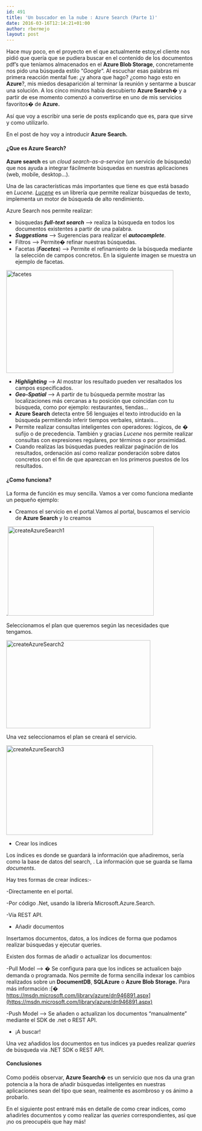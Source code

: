 ```yaml
---
id: 491
title: 'Un buscador en la nube : Azure Search (Parte 1)'
date: 2016-03-16T12:14:21+01:00
author: rbermejo
layout: post
---
```

Hace muy poco, en el proyecto en el que actualmente estoy,el cliente nos pidió que quería que se pudiera buscar en el contenido de los documentos pdf&#8217;s que teníamos almacenados en el **Azure Blob Storage**, concretamente nos pido una búsqueda estilo &#8220;_Google_&#8220;.<!--break-->
Al escuchar esas palabras mi primera reacción mental fue: ¿y ahora que hago? ¿como hago esto en **Azure**?, mis miedos desaparición al terminar la reunión y sentarme a buscar una solución. A los cinco minutos había descubierto **Azure Search�** y a partir de ese momento comenzó a convertirse en uno de mis servicios favoritos� de **Azure.**

Así que voy a escribir una serie de posts explicando que es, para que sirve y como utilizarlo.

En el post de hoy voy a introducir **Azure Search.**

#### **¿Que es Azure Search?**

**Azure search** es un _cloud search-as-a-service_ (un servicio de búsqueda) que nos ayuda a integrar fácilmente búsquedas en nuestras aplicaciones (web, mobile, desktop&#8230;).

Una de las características más importantes que tiene es que está basado en _Lucene. [Lucene](https://lucene.apache.org/core/)_ es un librería que permite realizar búsquedas de texto, implementa un motor de búsqueda de alto rendimiento.

Azure Search nos permite realizar:

  * búsquedas **_full-text search_** &#8211;> realiza la búsqueda en todos los documentos existentes a partir de una palabra.
  * **_Suggestions_** &#8211;> Sugerencias para realizar el **_autocomplete_**.
  * Filtros &#8211;> Permite� refinar nuestras búsquedas.
  * Facetas (**_Facetes_**) &#8211;> Permite el refinamiento de la búsqueda mediante la selección de campos concretos. En la siguiente imagen se muestra un ejemplo de facetas.

<img class="wp-image-601 aligncenter" src="http://www.robertbermejo.com/wp-content/uploads/2016/03/facetes-300x184.png" alt="facetes" width="443" height="272" srcset="https://www.robertbermejo.com/wp-content/uploads/2016/03/facetes-300x184.png 300w, https://www.robertbermejo.com/wp-content/uploads/2016/03/facetes-768x470.png 768w, https://www.robertbermejo.com/wp-content/uploads/2016/03/facetes-1024x627.png 1024w, https://www.robertbermejo.com/wp-content/uploads/2016/03/facetes.png 1680w" sizes="(max-width: 443px) 100vw, 443px" /> 

  * **_Highlighting_** &#8211;> Al mostrar los resultado pueden ver resaltados los campos especificados.
  * **_Geo-Spatial_** &#8211;> A partir de tu búsqueda permite mostrar las localizaciones más cercanas a tu posición que coincidan con tu búsqueda, como por ejemplo: restaurantes, tiendas&#8230;
  * **Azure Search** detecta entre 56 lenguajes el texto introducido en la búsqueda permitiendo inferir tiempos verbales, sintaxis&#8230;
  * Permite realizar consultas inteligentes con operadores: lógicos, de � sufijo o de precedencia. También y gracias _Lucene_ nos permite realizar consultas con expresiones regulares, por términos o por proximidad.
  * Cuando realizas las búsquedas puedes realizar paginación de los resultados, ordenación así como realizar ponderación sobre datos concretos con el fin de que aparezcan en los primeros puestos de los resultados.

#### **¿Como funciona?**

La forma de función es muy sencilla. Vamos a ver como funciona mediante un pequeño ejemplo:

  * Creamos el servicio en el portal.Vamos al portal, buscamos el servicio de **Azure Search** y lo creamos

.<img class="alignnone wp-image-681" src="http://www.robertbermejo.com/wp-content/uploads/2016/03/createAzureSearch1-300x183.png" alt="createAzureSearch1" width="387" height="236" srcset="https://www.robertbermejo.com/wp-content/uploads/2016/03/createAzureSearch1-300x183.png 300w, https://www.robertbermejo.com/wp-content/uploads/2016/03/createAzureSearch1-768x468.png 768w, https://www.robertbermejo.com/wp-content/uploads/2016/03/createAzureSearch1-1024x624.png 1024w, https://www.robertbermejo.com/wp-content/uploads/2016/03/createAzureSearch1.png 1680w" sizes="(max-width: 387px) 100vw, 387px" />

Seleccionamos el plan que queremos según las necesidades que tengamos.

<img class="alignnone wp-image-691" src="http://www.robertbermejo.com/wp-content/uploads/2016/03/createAzureSearch2-300x183.png" alt="createAzureSearch2" width="382" height="233" srcset="https://www.robertbermejo.com/wp-content/uploads/2016/03/createAzureSearch2-300x183.png 300w, https://www.robertbermejo.com/wp-content/uploads/2016/03/createAzureSearch2-768x468.png 768w, https://www.robertbermejo.com/wp-content/uploads/2016/03/createAzureSearch2-1024x624.png 1024w, https://www.robertbermejo.com/wp-content/uploads/2016/03/createAzureSearch2.png 1680w" sizes="(max-width: 382px) 100vw, 382px" /> 

Una vez seleccionamos el plan se creará el servicio.

<img class="alignnone wp-image-701" src="http://www.robertbermejo.com/wp-content/uploads/2016/03/createAzureSearch3-300x183.png" alt="createAzureSearch3" width="389" height="237" srcset="https://www.robertbermejo.com/wp-content/uploads/2016/03/createAzureSearch3-300x183.png 300w, https://www.robertbermejo.com/wp-content/uploads/2016/03/createAzureSearch3-768x468.png 768w, https://www.robertbermejo.com/wp-content/uploads/2016/03/createAzureSearch3-1024x624.png 1024w, https://www.robertbermejo.com/wp-content/uploads/2016/03/createAzureSearch3.png 1680w" sizes="(max-width: 389px) 100vw, 389px" /> 

  * Crear los indices

Los índices es donde se guardará la información que añadiremos, sería como la base de datos del search, . La información que se guarda se llama _documents_.

Hay tres formas de crear índices:-

-Directamente en el portal.

-Por código .Net, usando la librería Microsoft.Azure.Search.

-Vía REST API.

  * Añadir documentos

Insertamos documentos, datos, a los índices de forma que podamos realizar búsquedas y ejecutar queries.

Existen dos formas de añadir o actualizar los documentos:

-Pull Model &#8211;> � Se configura para que los indices se actualicen bajo demanda o programada. Nos permite de forma sencilla indexar los cambios realizados sobre un **DocumentDB**, **SQLAzure** o **Azure Blob Storage.** Para más información :[� https://msdn.microsoft.com/library/azure/dn946891.aspx](https://msdn.microsoft.com/library/azure/dn946891.aspx)

-Push Model &#8211;> Se añaden o actualizan los documentos &#8220;manualmente&#8221; mediante el SDK de .net o REST API.

  * ¡A buscar!

Una vez añadidos los documentos en tus indices ya puedes realizar _queries_ de búsqueda via .NET SDK o REST API.

#### **Conclusiones**

Como podéis observar, **Azure Search�** es un servicio que nos da una gran potencia a la hora de añadir búsquedas inteligentes en nuestras aplicaciones sean del tipo que sean, realmente es asombroso y os ánimo a probarlo.

En el siguiente post entraré más en detalle de como crear indices, como añadirles documentos y como realizar las _queries_ correspondientes, así que ¡no os preocupéis que hay más!